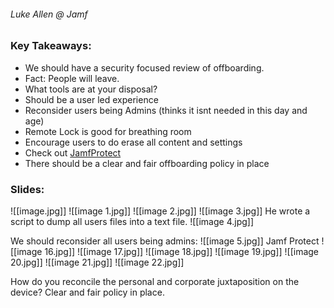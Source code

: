 ###### Luke Allen @ Jamf

### Key Takeaways:

- We should have a security focused review of offboarding. 
- Fact: People will leave. 
- What tools are at your disposal?
- Should be a user led experience
- Reconsider users being Admins (thinks it isnt needed in this day and age)
- Remote Lock is good for breathing room
- Encourage users to do erase all content and settings
- Check out [JamfProtect](https://www.jamf.com/products/jamf-protect/)
- There should be a clear and fair offboarding policy in place

### Slides:
![[image.jpg]]
![[image 1.jpg]]
![[image 2.jpg]]
![[image 3.jpg]]
He wrote a script to dump all users files into a text file. 
![[image 4.jpg]]

We should reconsider all users being admins:
![[image 5.jpg]]
Jamf Protect
![[image 16.jpg]]
![[image 17.jpg]]
![[image 18.jpg]]
![[image 19.jpg]]
![[image 20.jpg]]
![[image 21.jpg]]
![[image 22.jpg]]

How do you reconcile the personal and corporate juxtaposition on the device?
Clear and fair policy in place. 
